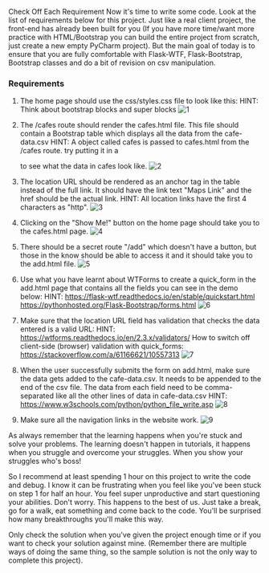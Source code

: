 Check Off Each Requirement
Now it's time to write some code. Look at the list of requirements below for this project. Just like a real client project, the front-end has already been built for you (If you have more time/want more practice with HTML/Bootstrap you can build the entire project from scratch, just create a new empty PyCharm project). But the main goal of today is to ensure that you are fully comfortable with Flask-WTF, Flask-Bootstrap, Bootstrap classes and do a bit of revision on csv manipulation.

### Requirements
1. The home page should use the css/styles.css file to look like this:
   HINT: Think about bootstrap blocks and super blocks
![1](static/img/1.gif)

2. The /cafes route should render the cafes.html file. This file should contain a Bootstrap table which displays all the data from the cafe-data.csv
   HINT: A object called cafes is passed to cafes.html from the /cafes route. try putting it in a <p> to see what the data in cafes look like.
![2](static/img/2.gif)

3. The location URL should be rendered as an anchor tag <a> in the table instead of the full link. It should have the link text "Maps Link" and the href should be the actual link. HINT: All location links have the first 4 characters as "http".
![3](static/img/3.gif)

5. Clicking on the "Show Me!" button on the home page should take you to the cafes.html page.
![4](static/img/4.gif)

6. There should be a secret route "/add" which doesn't have a button, but those in the know should be able to access it and it should take you to the add.html file.
![5](static/img/5.gif)

7. Use what you have learnt about WTForms to create a quick_form in the add.html page that contains all the fields you can see in the demo below:
HINT: https://flask-wtf.readthedocs.io/en/stable/quickstart.html
https://pythonhosted.org/Flask-Bootstrap/forms.html
![6](static/img/6.gif)

8. Make sure that the location URL field has validation that checks the data entered is a valid URL:
HINT: https://wtforms.readthedocs.io/en/2.3.x/validators/
How to switch off client-side (browser) validation with quick_forms: https://stackoverflow.com/a/61166621/10557313
![7](static/img/7.gif)

9. When the user successfully submits the form on add.html, make sure the data gets added to the cafe-data.csv. It needs to be appended to the end of the csv file. The data from each field need to be comma-separated like all the other lines of data in cafe-data.csv
   HINT: https://www.w3schools.com/python/python_file_write.asp
![8](static/img/8.gif)

10. Make sure all the navigation links in the website work.
![9](static/img/9.gif)

As always remember that the learning happens when you're stuck and solve your problems. The learning doesn't happen in tutorials, it happens when you struggle and overcome your struggles. When you show your struggles who's boss!


So I recommend at least spending 1 hour on this project to write the code and debug. I know it can be frustrating when you feel like you've been stuck on step 1 for half an hour. You feel super unproductive and start questioning your abilities. Don't worry. This happens to the best of us. Just take a break, go for a walk, eat something and come back to the code. You'll be surprised how many breakthroughs you'll make this way.

Only check the solution when you've given the project enough time or if you want to check your solution against mine. (Remember there are multiple ways of doing the same thing, so the sample solution is not the only way to complete this project).